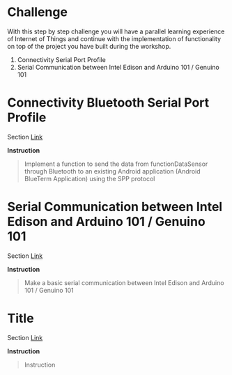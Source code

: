 # Challenge

With this step by step challenge you will have a parallel learning experience of Internet of Things and continue with the implementation of functionality on top of the project you have built during the workshop.

1. Connectivity Serial Port Profile
2. Serial Communication between Intel Edison and Arduino 101 / Genuino 101

# Connectivity Bluetooth Serial Port Profile

Section [Link](url)

__Instruction__

> Implement a function to send the data from functionDataSensor through Bluetooth to an existing Android application (Android BlueTerm Application) using the SPP protocol

# Serial Communication between Intel Edison and Arduino 101 / Genuino 101

Section [Link](url)

__Instruction__ 

> Make a basic serial communication between Intel Edison and Arduino 101 / Genuino 101

# Title

Section [Link](url)

__Instruction__ 
> Instruction


